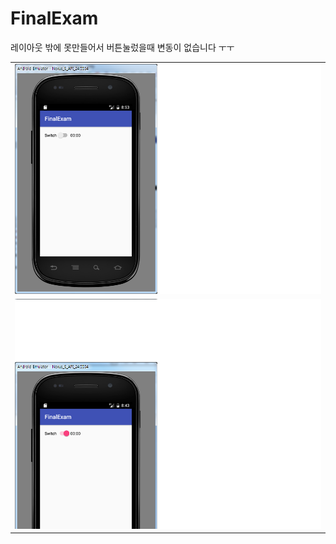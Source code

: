 # FinalExam

레이아웃 밖에 못만들어서 버튼눌렀을때 변동이 없습니다 ㅜㅜ

<html>
<table><tr><td><img src="https://github.com/duddjek12/FinalExam/blob/master/picx/switch.png?raw=true"></td></tr>
<tr><td><img src="https://github.com/duddjek12/FinalExam/blob/master/picx/switch_on.png?raw=true"></td></tr></table>
</html>
